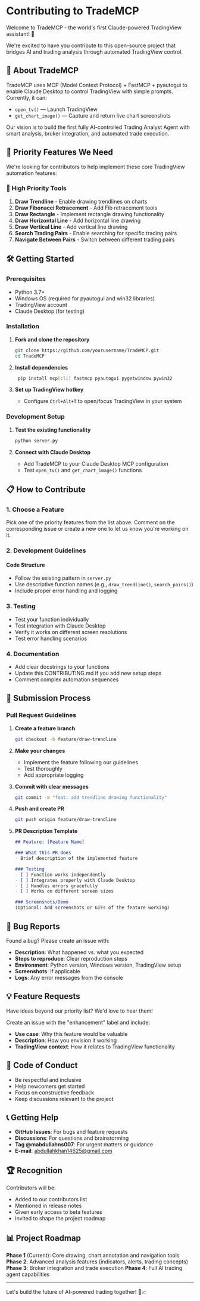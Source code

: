 # Contributing to TradeMCP

Welcome to TradeMCP - the world's first Claude-powered TradingView assistant! 🎉

We're excited to have you contribute to this open-source project that bridges AI and trading analysis through automated TradingView control.

## 🚀 About TradeMCP

TradeMCP uses MCP (Model Context Protocol) + FastMCP + pyautogui to enable Claude Desktop to control TradingView with simple prompts. Currently, it can:

- `open_tv()` — Launch TradingView
- `get_chart_image()` — Capture and return live chart screenshots

Our vision is to build the first fully AI-controlled Trading Analyst Agent with smart analysis, broker integration, and automated trade execution.

## 🎯 Priority Features We Need

We're looking for contributors to help implement these core TradingView automation features:

### 🔧 High Priority Tools

1. **Draw Trendline** - Enable drawing trendlines on charts
2. **Draw Fibonacci Retracement** - Add Fib retracement tools
3. **Draw Rectangle** - Implement rectangle drawing functionality
4. **Draw Horizontal Line** - Add horizontal line drawing
5. **Draw Vertical Line** - Add vertical line drawing
6. **Search Trading Pairs** - Enable searching for specific trading pairs
7. **Navigate Between Pairs** - Switch between different trading pairs

## 🛠️ Getting Started

### Prerequisites

- Python 3.7+
- Windows OS (required for pyautogui and win32 libraries)
- TradingView account
- Claude Desktop (for testing)

### Installation

1. **Fork and clone the repository**
   ```bash
   git clone https://github.com/yourusername/TradeMCP.git
   cd TradeMCP
   ```

2. **Install dependencies**
   ```bash
    pip install mcp[cli] fastmcp pyautogui pygetwindow pywin32
   ```

3. **Set up TradingView hotkey**
   - Configure `Ctrl+Alt+T` to open/focus TradingView in your system

### Development Setup

1. **Test the existing functionality**
   ```bash
   python server.py
   ```

2. **Connect with Claude Desktop**
   - Add TradeMCP to your Claude Desktop MCP configuration
   - Test `open_tv()` and `get_chart_image()` functions

## 📋 How to Contribute

### 1. Choose a Feature

Pick one of the priority features from the list above. Comment on the corresponding issue or create a new one to let us know you're working on it.

### 2. Development Guidelines

#### Code Structure
- Follow the existing pattern in `server.py`
- Use descriptive function names (e.g., `draw_trendline()`, `search_pairs()`)
- Include proper error handling and logging

### 3. Testing

- Test your function individually
- Test integration with Claude Desktop
- Verify it works on different screen resolutions
- Test error handling scenarios

### 4. Documentation

- Add clear docstrings to your functions
- Update this CONTRIBUTING.md if you add new setup steps
- Comment complex automation sequences

## 🔄 Submission Process

### Pull Request Guidelines

1. **Create a feature branch**
   ```bash
   git checkout -b feature/draw-trendline
   ```

2. **Make your changes**
   - Implement the feature following our guidelines
   - Test thoroughly
   - Add appropriate logging

3. **Commit with clear messages**
   ```bash
   git commit -m "feat: add trendline drawing functionality"
   ```

4. **Push and create PR**
   ```bash
   git push origin feature/draw-trendline
   ```

5. **PR Description Template**
   ```markdown
   ## Feature: [Feature Name]
   
   ### What this PR does
   - Brief description of the implemented feature
   
   ### Testing
   - [ ] Function works independently
   - [ ] Integrates properly with Claude Desktop
   - [ ] Handles errors gracefully
   - [ ] Works on different screen sizes
   
   ### Screenshots/Demo
   (Optional: Add screenshots or GIFs of the feature working)
   ```

## 🐛 Bug Reports

Found a bug? Please create an issue with:

- **Description**: What happened vs. what you expected
- **Steps to reproduce**: Clear reproduction steps
- **Environment**: Python version, Windows version, TradingView setup
- **Screenshots**: If applicable
- **Logs**: Any error messages from the console

## 💡 Feature Requests

Have ideas beyond our priority list? We'd love to hear them!

Create an issue with the "enhancement" label and include:
- **Use case**: Why this feature would be valuable
- **Description**: How you envision it working
- **TradingView context**: How it relates to TradingView functionality

## 🤝 Code of Conduct

- Be respectful and inclusive
- Help newcomers get started
- Focus on constructive feedback
- Keep discussions relevant to the project

## 📞 Getting Help

- **GitHub Issues**: For bugs and feature requests
- **Discussions**: For questions and brainstorming
- **Tag @mabdullahns007**: For urgent matters or guidance
- **E-mail**: abdullahkhan14625@gmail.com

## 🏆 Recognition

Contributors will be:
- Added to our contributors list
- Mentioned in release notes
- Given early access to beta features
- Invited to shape the project roadmap

## 📊 Project Roadmap

**Phase 1** (Current): Core drawing, chart annotation and navigation tools
**Phase 2**: Advanced analysis features (indicators, alerts, trading concepts)
**Phase 3**: Broker integration and trade execution
**Phase 4**: Full AI trading agent capabilities

---


Let's build the future of AI-powered trading together! 🚀📈
